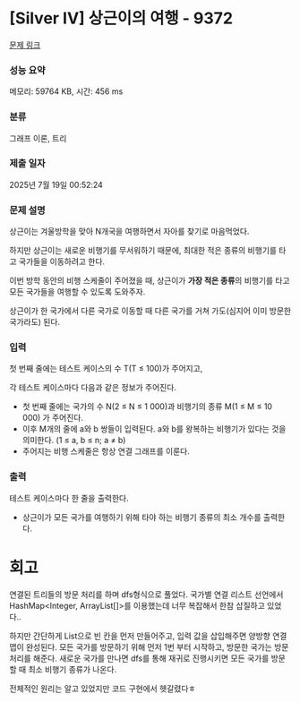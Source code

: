 # [Silver IV] 상근이의 여행 - 9372 

[문제 링크](https://www.acmicpc.net/problem/9372) 

### 성능 요약

메모리: 59764 KB, 시간: 456 ms

### 분류

그래프 이론, 트리

### 제출 일자

2025년 7월 19일 00:52:24

### 문제 설명

<p>상근이는 겨울방학을 맞아 N개국을 여행하면서 자아를 찾기로 마음먹었다. </p>

<p>하지만 상근이는 새로운 비행기를 무서워하기 때문에, 최대한 적은 종류의 비행기를 타고 국가들을 이동하려고 한다.</p>

<p>이번 방학 동안의 비행 스케줄이 주어졌을 때, 상근이가 <strong>가장 적은 종류</strong>의 비행기를 타고 모든 국가들을 여행할 수 있도록 도와주자.</p>

<p>상근이가 한 국가에서 다른 국가로 이동할 때 다른 국가를 거쳐 가도(심지어 이미 방문한 국가라도) 된다.</p>

### 입력 

 <p>첫 번째 줄에는 테스트 케이스의 수 T(T ≤ 100)가 주어지고,</p>

<p>각 테스트 케이스마다 다음과 같은 정보가 주어진다.</p>

<ul>
	<li>첫 번째 줄에는 국가의 수 N(2 ≤ N ≤ 1 000)과 비행기의 종류 M(1 ≤ M ≤ 10 000) 가 주어진다.</li>
	<li>이후 M개의 줄에 a와 b 쌍들이 입력된다. a와 b를 왕복하는 비행기가 있다는 것을 의미한다. (1 ≤ a, b ≤ n; a ≠ b) </li>
	<li>주어지는 비행 스케줄은 항상 연결 그래프를 이룬다.</li>
</ul>

### 출력 

 <p>테스트 케이스마다 한 줄을 출력한다.</p>

<ul>
	<li>상근이가 모든 국가를 여행하기 위해 타야 하는 비행기 종류의 최소 개수를 출력한다.</li>
</ul>


# 회고

연결된 트리들의 방문 처리를 하며 dfs형식으로 풀었다. 국가별 연결 리스트 선언에서 HashMap<Integer, ArrayList<Integer>[]>를 이용했는데 너무 복잡해서 한참 삽질하고 있었다..

하지만 간단하게 List<Integer>으로 빈 칸을 먼저 만들어주고, 입력 값을 삽입해주면 양방향 연결맵이 완성된다. 모든 국가를 방문하기 위해 먼저 1번 부터 시작하고, 방문한 국가는 방문처리를 해준다. 새로운 국가를 만나면 dfs를 통해 재귀로 진행시키면 모든 국가를 방문할 때 최소 비행기 종류가 나온다.

전체적인 원리는 알고 있었지만 코드 구현에서 헷갈렸다ㅎ
